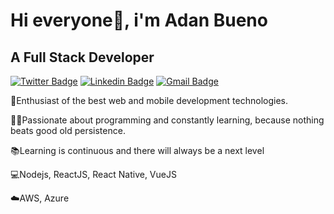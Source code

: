 # Hi everyone👋, i'm Adan Bueno

## A Full Stack Developer 

[![Twitter Badge](https://img.shields.io/badge/-@AdanBueno1-6633cc?style=flat-square&labelColor=6633cc&logo=twitter&logoColor=white&link=https://twitter.com/AdanBueno1)](https://twitter.com/AdanBueno1) 
[![Linkedin Badge](https://img.shields.io/badge/-Adan%20Bueno-6633cc?style=flat-square&logo=Linkedin&logoColor=white&link=https://https://www.linkedin.com/in/adanbuenos/)](https://https://www.linkedin.com/in/adanbuenos/) 
[![Gmail Badge](https://img.shields.io/badge/-adanbueno73@gmail.com-6633cc?style=flat-square&logo=Gmail&logoColor=white&link=mailto:adanbueno73@gmail.com)](mailto:adanbueno73@gmail.com)

🚀Enthusiast of the best web and mobile development technologies.

👨‍💻Passionate about programming and constantly learning, because nothing beats good old persistence. 

📚Learning is continuous and there will always be a next level

💻Nodejs, ReactJS, React Native, VueJS

☁️AWS, Azure
